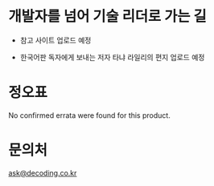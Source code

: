 # 개발자를 넘어 기술 리더로 가는 길

* 참고 사이트 
업로드 예정 

* 한국어판 독자에게 보내는 저자 타냐 라일리의 편지 
업로드 예정 

# 정오표 
No confirmed errata were found for this product.

# 문의처 
ask@decoding.co.kr 
